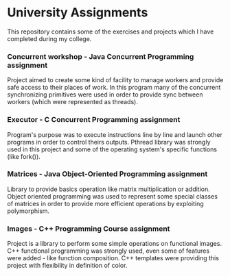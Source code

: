 # University Assignments 
This repository contains some of the exercises and projects which I have completed during my college.

### Concurrent workshop - Java Concurrent Programming assignment 
Project aimed to create some kind of facility to manage workers and provide safe access to
their places of work. In this program many of the concurrent synchronizing primitives were
used in order to provide sync between workers (which were represented as threads).

### Executor - C Concurrent Programming assignment
Program's purpose was to execute instructions line by line and launch other programs in order
to control theirs outputs. Pthread library was strongly used in this project and some of the
operating system's specific functions (like fork()).

### Matrices - Java Object-Oriented Programming assignment
Library to provide basics operation like matrix multiplication or addition. Object oriented
programming was used to represent some special classes of matrices in order to provide more
efficient operations by exploiting polymorphism.

### Images - C++ Programming Course assignment
Project is a library to perform some simple operations on functional images. C++ functional
programming was strongly used, even some of features were added - like function composition.
C++ templates were providing this project with flexibility in definition of color.
